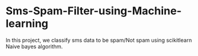 # Sms-Spam-Filter-using-Machine-learning
In this project, we classify sms data to be spam/Not spam using scikitlearn Naive bayes algorithm.
